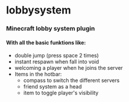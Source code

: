 # lobbysystem
### Minecraft lobby system plugin
#### With all the basic funktions like:
* double jump (press space 2 times)
* instant respawn when fall into void
* welcoming a player when he joins the server
* Items in the hotbar:
  * compass to switch the different servers 
  * friend system as a head 
  * item to toggle player's visibility 
